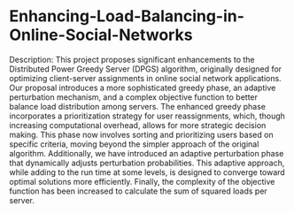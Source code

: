 # Enhancing-Load-Balancing-in-Online-Social-Networks
Description:
This project proposes significant enhancements to 
the Distributed Power Greedy Server (DPGS) algorithm, 
originally designed for optimizing client-server assignments 
in online social network applications.
Our proposal
introduces a more sophisticated greedy phase, an adaptive 
perturbation mechanism, and a complex objective function 
to better balance load distribution among servers. 
The enhanced greedy phase incorporates a prioritization 
strategy for user reassignments, which, though increasing 
computational overhead, allows for more strategic decision making. 
This phase now involves sorting and prioritizing 
users based on specific criteria, moving beyond the simpler 
approach of the original algorithm. Additionally, we have 
introduced an adaptive perturbation phase that 
dynamically adjusts perturbation probabilities. This 
adaptive approach, while adding to the run time at some 
levels, is designed to converge toward optimal solutions 
more efficiently. Finally, the complexity of the objective 
function has been increased to calculate the sum of squared 
loads per server. 
